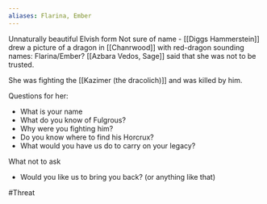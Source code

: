 ```yaml
---
aliases: Flarina, Ember
---
```

Unnaturally beautiful Elvish form
Not sure of name - [[Diggs Hammerstein]] drew a picture of a dragon in [[Chanrwood]] with red-dragon sounding names: Flarina/Ember?  [[Azbara Vedos, Sage]] said that she was not to be trusted.

She was fighting the [[Kazimer (the dracolich)]] and was killed by him.

Questions for her:
- What is your name
- What do you know of Fulgrous?
- Why were you fighting him?
- Do you know where to find his Horcrux?
- What would you have us do to carry on your legacy?

What not to ask
- Would you like us to bring you back? (or anything like that)

#Threat 


